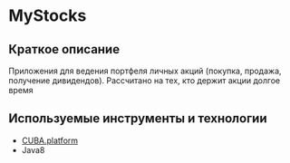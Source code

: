 # MyStocks

## Краткое описание
Приложения для ведения портфеля личных акций (покупка, продажа, получение дивидендов). Рассчитано на тех, кто держит акции долгое время

## Используемые инструменты и технологии
* [CUBA.platform](https://www.cuba-platform.ru/)
* Java8

